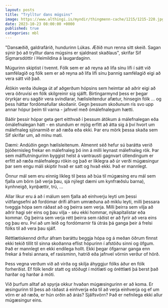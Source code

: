 ```yaml
---
layout: posts
title: "Trylltur dans múgsins"
image: https://www.althingi.is/myndir/thingmenn-cache/1215/1215-220.jpg
date: 2023-10-23 08:00:00 +0000
published: true
categories: mbl
---
```

"Dansæðið, galdrafárið, hundurinn Lúkas. Æðið mun renna sitt skeið. Sagan sýnir þó að trylltur dans múgsins er sjaldnast skaðlaus", skrifar Sif Sigmarsdóttir í Heimildina á laugardaginn.

Múgurinn skiptist í tvennt. Fólk sem er að reyna að lifa sínu lífi í sátt við samfélagið og fólk sem er að reyna að lifa lífi sínu þannig samfélagið eigi að vera sátt við það. 

Átökin verða iðulega út af  aðgerðum hópsins sem heimtar að aðrir eigi að vera öðruvísi en fólk skilgreinir sig sjálft. Birtingarmynd þess er þegar öryrkjar eru sagðir vera svindlarar, hælisleitendur afætur, hinsegin fólk … og þess háttar fordómafullar skoðanir. Gegn þessum skoðunum rís svo upp annar hópur þeim til varna - jafnvel með ómálefnalegum hætti.

Báðir þessir hópar geta gert eitthvað í þessum átökum á málefnalegan eða ómálefnalegan hátt - en stundum er mjög erfitt að átta sig á því hvort um málefnaleg sjónarmið er að ræða eða ekki. Þar eru mörk þessa skaða sem Sif skrifar um, að mínu mati.

Dæmi: Andúðin gegn hælisleitenum. Almennt séð hefur sú barátta verið þjóðernisleg frekar en málefnaleg þó inn á milli leynast málefnaleg rök. Þar sem málflutningurinn byggist helst á vantrausti gagnvart útlendingum er erfitt að ræða málefnalegu rökin og það er líklegra að úr verði múgæsingur þar sem engu máli skiptir hvað er satt og hvað ekki. Það er mannlegt. 

Önnur mál sem eru einnig líkleg til þess að búa til múgæsing eru mál sem fjalla um börn (að verja þau, sjá nýlegt dæmi um kynfræðslu barna), kynhneigð, kynþættir, trú, …

Allar líkur eru á að í málum sem fjalla að einhverju leyti um þessi viðfangsefni að fordómar drífi áfram umræðuna að miklu leyti, milli þessara tveggja hópa sem ráðast að og þeirra sem verja. Milli þeirra sem vilja að aðrir hagi sér eins og þau vilja - séu ekki hommar, nýkapítalistar eða kommar. Og þeirra sem verja rétt þeirra sem ráðist er að fyrir að vera eins og þau eru. Því að um leið og fordómarnir fá útrás þá ganga þeir á frelsi fólks til að vera þau sjálf.

Réttlætiskennd drífur áfram baráttu beggja hópa og á meðan öðrum finnst ekki tekið tillit til sinna skoðanna eflist hópurinn í afstöðu sinni og öfgum. Það er mannlegt en ekki endilega hollt. Ekki þegar öfgarnar ganga enn frekar á frelsi annara, ef rasisminn, hatrið eða jafnvel vörnin verður of hörð. 

Þess vegna verðum við að virða og skilja áhyggjur fólks áður en fólk forherðist. Ef fólk lendir statt og stöðugt í mótlæti og óréttlæti þá berst það harðar og harðar á móti. 

Við þurfum alltaf að spyrja okkur hvaðan múgæsingurinn er að koma. Er æsingurinn til þess að ráðast á einhverja eða til að verja einhverja og ef um vörn er að ræða, er hún orðin að árás? Sjálfsvörn? Það er nefnilega ekki allur múgæsingur eins.

